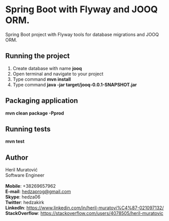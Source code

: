 # Spring Boot with Flyway and JOOQ ORM.

Spring Boot project with Flyway tools for database migrations and JOOQ ORM.


## Running the project

1. Create database with name **jooq**
2. Open terminal and navigate to your project
3. Type command **mvn install**
4. Type command **java -jar target/jooq-0.0.1-SNAPSHOT.jar**


## Packaging application
  
**mvn clean package -Pprod**

## Running tests
**mvn test**


## Author

Heril Muratović  
Software Engineer  
<br>
**Mobile**: +38269657962  
**E-mail**: hedzaprog@gmail.com  
**Skype**: hedza06  
**Twitter**: hedzakirk  
**LinkedIn**: https://www.linkedin.com/in/heril-muratovi%C4%87-021097132/  
**StackOverflow**: https://stackoverflow.com/users/4078505/heril-muratovic
